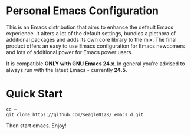 Personal Emacs Configuration
============================

This is an Emacs distribution that aims to enhance the default
Emacs experience. It alters a lot of the default settings,
bundles a plethora of additional packages and adds its own core
library to the mix. The final product offers an easy to use Emacs
configuration for Emacs newcomers and lots of additional power for
Emacs power users.

It is compatible **ONLY with GNU Emacs 24.x**. In general you're
advised to always run with the latest Emacs - currently **24.5**.

# Quick Start

```
cd ~
git clone https://github.com/seagle0128/.emacs.d.git
```

Then start emacs. Enjoy!

